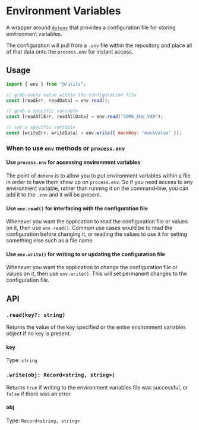 # Environment Variables

A wrapper around [`dotenv`](https://github.com/motdotla/dotenv) that provides a configuration file for storing environment variables.

The configuration will pull from a `.env` file within the repository and place all of that data onto the `process.env` for instant access.

## Usage

```javascript
import { env } from "@/utils";

// grab every value within the configuration file
const [readErr, readData] = env.read();

// grab a specific variable
const [readAllErr, readAllData] = env.read("SOME_ENV_VAR");

// set a specific variable
const [writeErr, writeData] = env.write({ mockKey: "mockValue" });
```

### When to use `env` methods or `process.env`

#### Use `process.env` for accessing environment variables

The point of `dotenv` is to allow you to put environment variables within a file in order to have them show up on `process.env`.  So if you need access to any environment variable, rather than running it on the command-line, you can add it to the `.env` and it will be present.

#### Use `env.read()` for interfacing with the configuration file

Whenever you want the application to read the configuration file or values on it, then use `env.read()`. Common use cases would be to read the configuration before changing it, or reading the values to use it for setting something else such as a file name.

#### Use `env.write()` for writing to or updating the configuration file

Whenever you want the application to change the configuration file or values on it, then use `env.write()`.  This will set permanent changes to the configuration file.

## API

### `.read(key?: string)`

Returns the value of the key specified or the entire environment variables object if no key is present.

#### key

Type: `string`

### `.write(obj: Record<string, string>)`

Returns `true` if writing to the environment variables file was successful, or `false` if there was an error.

#### obj

Type: `Record<string, string>`
